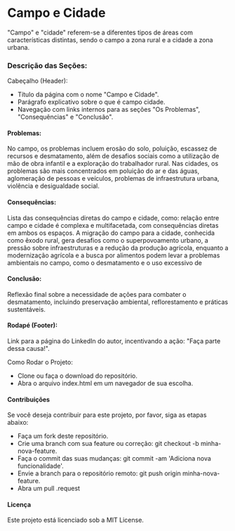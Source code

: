 # Campo e Cidade 
"Campo" e "cidade" referem-se a diferentes tipos de áreas com características distintas, sendo o campo a zona rural e a cidade a zona urbana. 

### Descrição das Seções:
Cabeçalho (Header):
* Título da página com o nome "Campo e
  Cidade".
* Parágrafo explicativo sobre o que é campo cidade.
* Navegação com links internos para as seções "Os Problemas", "Consequências" e "Conclusão".

#### Problemas:
No campo, os problemas incluem erosão do solo, poluição, escassez de recursos e desmatamento, além de desafios sociais como a utilização de mão de obra infantil e a exploração do trabalhador rural. Nas cidades, os problemas são mais concentrados em poluição do ar e das águas, aglomeração de pessoas e veículos, problemas de infraestrutura urbana, violência e desigualdade social. 


#### Consequências:

Lista das consequências diretas do campo e cidade, como:
 relação entre campo e cidade é complexa e multifacetada, com consequências diretas em ambos os espaços. A migração do campo para a cidade, conhecida como êxodo rural, gera desafios como o superpovoamento urbano, a pressão sobre infraestruturas e a redução da produção agrícola, enquanto a modernização agrícola e a busca por alimentos podem levar a problemas ambientais no campo, como o desmatamento e o uso excessivo de

#### Conclusão:

Reflexão final sobre a necessidade de ações para combater o desmatamento, incluindo preservação ambiental, reflorestamento e práticas sustentáveis.

#### Rodapé (Footer):

Link para a página do LinkedIn do autor, incentivando a ação: "Faça parte dessa causa!".

Como Rodar o Projeto:
* Clone ou faça o download do repositório.
* Abra o arquivo index.html em um navegador de sua escolha.

#### Contribuições
Se você deseja contribuir para este projeto, por favor, siga as etapas abaixo:
* Faça um fork deste repositório.
* Crie uma branch com sua feature ou correção: git checkout -b minha-nova-feature.
* Faça o commit das suas mudanças: git commit -am 'Adiciona nova funcionalidade'.
* Envie a branch para o repositório remoto: git push origin minha-nova-feature.
* Abra um pull .request

#### Licença
Este projeto está licenciado sob a MIT License.
